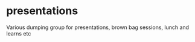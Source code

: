 presentations
=============

Various dumping group for presentations, brown bag sessions, lunch and learns etc
